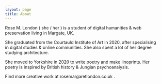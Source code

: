 ```yaml
---
layout: page
title: About
---
```


Rose M. London ( she / her ) is a student of digital humanities & web preservation living in Margate, UK. 

She graduated from the Courtauld Institute of Art in 2020, after specialising in digital studies & online communities. She also spent a lot of her degree studying architecture.

She moved to Yorkshire in 2020 to write poetry and make linoprints. Her poetry is inspired by British history & Jungian psychoanalysis.

Find more creative work at rosemargaretlondon.co.uk .
